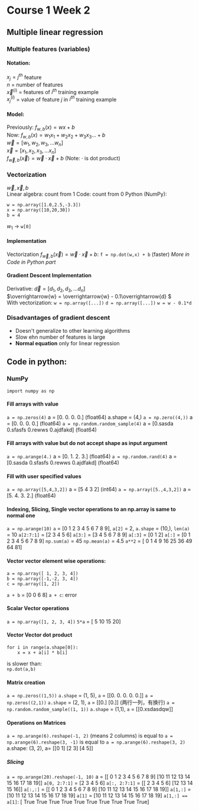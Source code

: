 # Course 1 Week 2

## Multiple linear regression

### Multiple features (variables)

#### Notation:
$x_j = j^{th}$ feature  
$n$ = number of features  
$\overrightarrow{x}^{(i)}$ = features of $i^{th}$ training example  
$x_j^{(i)}$ = value of feature $j$ in $i^{th}$ training example

#### Model:
Previously: $f_{w,b}(x) = wx + b$  
Now: $f_{w,b}(x) = w_1x_1 +w_2x_2+w_3x_3 ... + b$  
$\overrightarrow{w} = [w_1,w_2,w_3, ... w_n]$  
$\overrightarrow{x} = [x_1,x_2,x_3, ... x_n]$  
$f_{\overrightarrow{w},b}(\overrightarrow{x}) = \overrightarrow{w}·\overrightarrow{x} + b$ (Note: · is dot product)

### Vectorization
$\overrightarrow{w},\overrightarrow{x}, b$  
Linear algebra: count from 1
Code: count from 0
Python (NumPy):
```
w = np.array([1.0,2.5,-3.3])
x = np.array([10,20,30])
b = 4
```
$w_1$ -> `w[0]`  

#### Implementation
Vectorization $f_{\overrightarrow{w},b}(\overrightarrow{x}) = \overrightarrow{w}·\overrightarrow{x} + b$:
`f = np.dot(w,x) + b` (faster)
*More in Code in Python part*

#### Gradient Descent Implementation
Derivative: $\overrightarrow{d} = [d_1,d_2,d_3, ... d_n]$  
$\overrightarrow{w} = \overrightarrow{w} - 0.1\overrightarrow{d} $  
With vectorization:
`w = np.array([...])`
`d = np.array([...])`
`w = w - 0.1*d`

### Disadvantages of gradient descent
+ Doesn't generalize to other learning algorithms
+ Slow ehn number of features is large
+ **Normal equation** only for linear regression


## Code in python:

### NumPy
`import numpy as np`  
#### Fill arrays with value
`a = np.zeros(4)`  a = [0. 0. 0. 0.] (float64) a.shape = (4,)
`a = np.zero((4,))`  a = [0. 0. 0. 0.] (float64)
`a = np.random.random_sample(4)` a = [0.sasda 0.sfasfs 0.rewws 0.ajdfakd] (float64)
#### Fill arrays with value but do not accept shape as input argument
`a = np.arange(4.)` a = [0. 1. 2. 3.] (float64)
`a = np.random.rand(4)`  a = [0.sasda 0.sfasfs 0.rewws 0.ajdfakd] (float64)
#### Fill with user specified values
`a = np.array([5,4,3,2])`  a = [5 4 3 2] (int64)
`a = np.array([5.,4,3,2])` a = [5. 4. 3. 2.] (float64)
#### Indexing, Slicing, Single vector operations to an np.array is same to normal one
`a = np.arange(10)`
`a` = [0 1 2 3 4 5 6 7 8 9], `a[2]` = 2, `a.shape` = (10,), `len(a)` = 10
`a[2:7:1]` = [2 3 4 5 6]
`a[3:]` = [3 4 5 6 7 8 9]
`a[:3]` =  [0 1 2]
`a[:]` = [0 1 2 3 4 5 6 7 8 9]
`np.sum(a)` = 45
`np.mean(a)` = 4.5
`a**2` = [ 0  1  4  9 16 25 36 49 64 81]
#### Vector vector element wise operations:
```
a = np.array([ 1, 2, 3, 4])
b = np.array([-1,-2, 3, 4])
c = np.array([1, 2])
```
`a + b` = [0 0 6 8]
`a + c`: error
#### Scalar Vector operations
`a = np.array([1, 2, 3, 4])`
`5*a` = [ 5 10 15 20]
#### Vector Vector dot product
```
for i in range(a.shape[0]):
    x = x + a[i] * b[i]
```
is slower than:  
`np.dot(a,b)`
#### Matrix creation
`a = np.zeros((1,5))` `a.shape` = (1, 5), `a` = [\[0. 0. 0. 0. 0.]]
`a = np.zeros((2,1))` `a.shape` = (2, 1), `a` = [\[0.]
[0.]] (两行一列，有换行)
`a = np.random.random_sample((1, 1))` `a.shape` = (1,1), `a` = [\[0.xsdasdqw]]
#### Operations on Matrices
`a = np.arange(6).reshape(-1, 2)`  (means 2 columns)
is equal to
`a = np.arange(6).reshape(3, -1)`
is equal to
`a = np.arange(6).reshape(3, 2)`
a.shape: (3, 2), 
a= [[0 1]
 [2 3]
 [4 5]]
##### Slicing
`a = np.arange(20).reshape(-1, 10)`
a = 
[\[ 0  1  2  3  4  5  6  7  8  9]
 [10 11 12 13 14 15 16 17 18 19]]
`a[0, 2:7:1]` = [2 3 4 5 6]
`a[:, 2:7:1]` = 
 [\[ 2  3  4  5  6]
 [12 13 14 15 16]] 
 `a[:,:]` = 
 [\[ 0  1  2  3  4  5  6  7  8  9]
 [10 11 12 13 14 15 16 17 18 19]]
 `a[1,:]` =  [10 11 12 13 14 15 16 17 18 19]
`a[1]`   =  [10 11 12 13 14 15 16 17 18 19]
`a[1,:] == a[1]`: [ True  True  True  True  True  True  True  True  True  True]